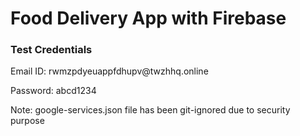 <h1>Food Delivery App with Firebase</h1>
<h3>Test Credentials</h3>
<p>Email ID: rwmzpdyeuappfdhupv@twzhhq.online</p>
<p>Password: abcd1234</p>
<p>Note: google-services.json file has been git-ignored due to security purpose</p>
